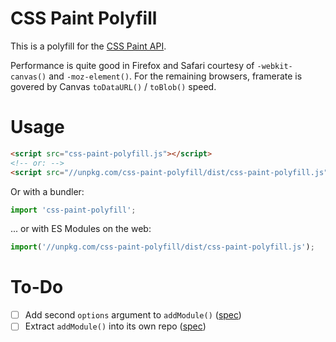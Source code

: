 # CSS Paint Polyfill

This is a polyfill for the [CSS Paint API].

Performance is quite good in Firefox and Safari courtesy of `-webkit-canvas()` and `-moz-element()`. For the remaining browsers, framerate is govered by Canvas `toDataURL()` / `toBlob()` speed.

# Usage

```html
<script src="css-paint-polyfill.js"></script>
<!-- or: -->
<script src="//unpkg.com/css-paint-polyfill/dist/css-paint-polyfill.js"></script>
```

Or with a bundler:

```js
import 'css-paint-polyfill';
```

... or with ES Modules on the web:

```js
import('//unpkg.com/css-paint-polyfill/dist/css-paint-polyfill.js');
```

# To-Do

- [ ] Add second `options` argument to `addModule()` ([spec](https://drafts.css-houdini.org/worklets/#dictdef-workletoptions))
- [ ] Extract `addModule()` into its own repo ([spec](https://drafts.css-houdini.org/worklets/#dom-worklet-addmodule))

[CSS Paint API]: https://developers.google.com/web/updates/2018/01/paintapi
